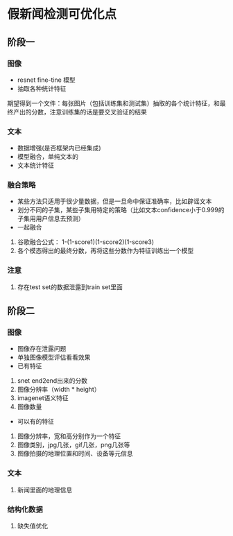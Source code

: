 # 假新闻检测可优化点

## 阶段一
### 图像
- resnet fine-tine 模型
- 抽取各种统计特征

期望得到一个文件：每张图片（包括训练集和测试集）抽取的各个统计特征，和最终产出的分数，注意训练集的话是要交叉验证的结果


### 文本
- 数据增强(是否框架内已经集成)
- 模型融合，单纯文本的
- 文本统计特征


### 融合策略
- 某些方法只适用于很少量数据，但是一旦命中保证准确率，比如辟谣文本
- 划分不同的子集，某些子集用特定的策略（比如文本confidence小于0.999的子集用用户信息去预测）
- 一起融合
1. 谷歌融合公式： 1-(1-score1)(1-score2)(1-score3)
2. 各个模态得出的最终分数，再将这些分数作为特征训练出一个模型


### 注意
1. 存在test set的数据泄露到train set里面

## 阶段二
### 图像
- 图像存在泄露问题
- 单独图像模型评估看看效果
- 已有特征
1. snet end2end出来的分数
2. 图像分辨率（width * height）
3. imagenet语义特征
4. 图像数量

- 可以有的特征
1. 图像分辨率，宽和高分别作为一个特征
2. 图像类别，jpg几张，gif几张，png几张等
3. 图像拍摄的地理位置和时间、设备等元信息

### 文本
1. 新闻里面的地理信息

### 结构化数据
1. 缺失值优化
